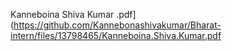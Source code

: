 Kanneboina Shiva Kumar .pdf]
(https://github.com/Kannebonashivakumar/Bharat-intern/files/13798465/Kanneboina.Shiva.Kumar.pdf
